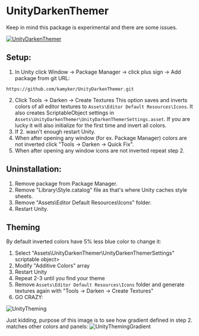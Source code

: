 # UnityDarkenThemer

Keep in mind this package is experimental and there are some issues.

[![UnityDarkenThemer](http://img.youtube.com/vi/8VbNQfeyJmI/0.jpg)](http://www.youtube.com/watch?v=8VbNQfeyJmI "UnityDarkenThemer")

## Setup:
1. In Unity click Window -> Package Manager -> click plus sign -> Add package from git URL:
```
https://github.com/kamyker/UnityDarkenThemer.git
```
2. Click Tools -> Darken -> Create Textures
This option saves and inverts colors of all editor textures to `Assets\Editor Default Resources\Icons`. It also creates ScriptableObject settings in `Assets\UnityDarkenThemer\UnityDarkenThemerSettings.asset`. If you are lucky it will also initialize for the first time and invert all colors.
3. If 2. wasn't enough restart Unity.
4. When after opening any window (for ex. Package Manager) colors are not inverted click "Tools -> Darken -> Quick Fix".
5. When after opening any window icons are not inverted repeat step 2.

## Uninstallation:
1. Remove package from Package Manager.
2. Remove "Library\Style.catalog" file as that's where Unity caches style sheets.
3. Remove "Assets\Editor Default Resources\Icons" folder.
4. Restart Unity.

## Theming
By default inverted colors have 5% less blue color to change it:
1. Select "Assets\UnityDarkenThemer\UnityDarkenThemerSettings" scriptable object>
2. Modify "Additive Colors" array 
3. Restart Unity
4. Repeat 2-3 until you find your theme
5. Remove `Assets\Editor Default Resources\Icons` folder and generate textures again with "Tools -> Darken -> Create Textures"
6. GO CRAZY:

![UnityTheming](https://i.gyazo.com/4b08eb4e58bc5fb3d80d523135d59502.png)

Just kidding, purpose of this image is to see how gradient defined in step 2. matches other colors and panels:
![UnityThemingGradient](https://i.gyazo.com/94c5bb0cd5e592b1c13db5367b1476dc.png)
